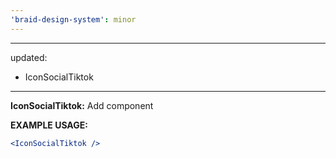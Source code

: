 ```yaml
---
'braid-design-system': minor
---
```


---
updated:
  - IconSocialTiktok
---

**IconSocialTiktok:** Add component

**EXAMPLE USAGE:**
```jsx
<IconSocialTiktok />
```